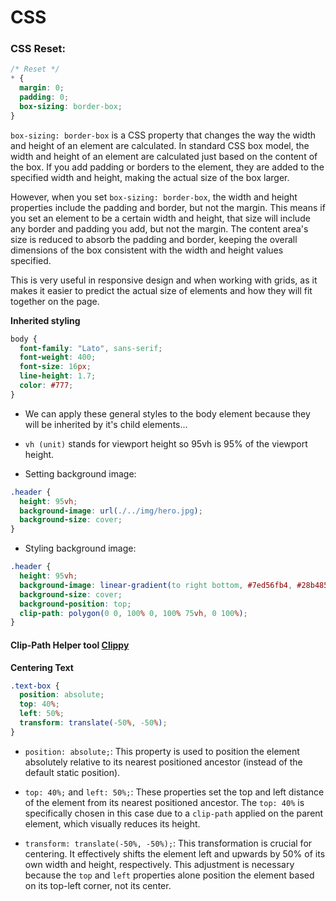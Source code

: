 # CSS

### CSS Reset:

```css
/* Reset */
* {
  margin: 0;
  padding: 0;
  box-sizing: border-box;
}
```

`box-sizing: border-box` is a CSS property that changes the way the width and height of an element are calculated. In standard CSS box model, the width and height of an element are calculated just based on the content of the box. If you add padding or borders to the element, they are added to the specified width and height, making the actual size of the box larger.

However, when you set `box-sizing: border-box`, the width and height properties include the padding and border, but not the margin. This means if you set an element to be a certain width and height, that size will include any border and padding you add, but not the margin. The content area's size is reduced to absorb the padding and border, keeping the overall dimensions of the box consistent with the width and height values specified.

This is very useful in responsive design and when working with grids, as it makes it easier to predict the actual size of elements and how they will fit together on the page.

**Inherited styling**

```css
body {
  font-family: "Lato", sans-serif;
  font-weight: 400;
  font-size: 16px;
  line-height: 1.7;
  color: #777;
}
```

- We can apply these general styles to the body element because they will be inherited by it's child elements...

- `vh (unit)` stands for viewport height so 95vh is 95% of the viewport height.

- Setting background image:

```css
.header {
  height: 95vh;
  background-image: url(./../img/hero.jpg);
  background-size: cover;
}
```

- Styling background image:

```css
.header {
  height: 95vh;
  background-image: linear-gradient(to right bottom, #7ed56fb4, #28b485c4), url(./../img/hero.jpg);
  background-size: cover;
  background-position: top;
  clip-path: polygon(0 0, 100% 0, 100% 75vh, 0 100%);
}
```

#### Clip-Path Helper tool [Clippy](https://bennettfeely.com/clippy/)

**Centering Text**

```css
.text-box {
  position: absolute;
  top: 40%;
  left: 50%;
  transform: translate(-50%, -50%);
}
```


- `position: absolute;`: This property is used to position the element absolutely relative to its nearest positioned ancestor (instead of the default static position).

- `top: 40%;` and `left: 50%;`: These properties set the top and left distance of the element from its nearest positioned ancestor. The `top: 40%` is specifically chosen in this case due to a `clip-path` applied on the parent element, which visually reduces its height.

- `transform: translate(-50%, -50%);`: This transformation is crucial for centering. It effectively shifts the element left and upwards by 50% of its own width and height, respectively. This adjustment is necessary because the `top` and `left` properties alone position the element based on its top-left corner, not its center.
